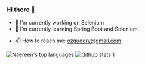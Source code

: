 ### Hi there 👋


- 🔭 I’m currently working on Selenium
- 🌱 I’m currently learning Spring Boot and Selenium.
<!-- 👯 I’m looking to collaborate on ... 
- 🤔 I’m looking for help with ...
- 💬 Ask me about ...-->
- 📫 How to reach me: ozgudery@gmail.com


[![Naereen's top languages](https://github-readme-stats.vercel.app/api/top-langs/?username=Naereen&theme=blue-green)](https://github.com/anuraghazra/github-readme-stats)
![Github stats 1](https://github-readme-stats.vercel.app/api?username=kullanıcıadınız&show_icons=true&theme=gradient) 

